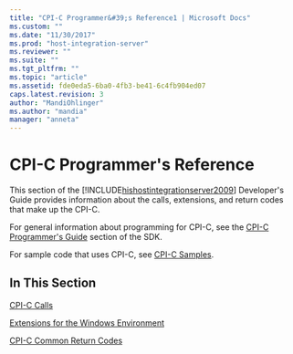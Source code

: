 ```yaml
---
title: "CPI-C Programmer&#39;s Reference1 | Microsoft Docs"
ms.custom: ""
ms.date: "11/30/2017"
ms.prod: "host-integration-server"
ms.reviewer: ""
ms.suite: ""
ms.tgt_pltfrm: ""
ms.topic: "article"
ms.assetid: fde0eda5-6ba0-4fb3-be41-6c4fb904ed07
caps.latest.revision: 3
author: "MandiOhlinger"
ms.author: "mandia"
manager: "anneta"
---
```

# CPI-C Programmer&#39;s Reference
This section of the [!INCLUDE[hishostintegrationserver2009](../includes/hishostintegrationserver2009-md.md)] Developer's Guide provides information about the calls, extensions, and return codes that make up the CPI-C.  
  
 For general information about programming for CPI-C, see the [CPI-C Programmer's Guide](../core/cpi-c-programmer-s-guide2.md) section of the SDK.  
  
 For sample code that uses CPI-C, see [CPI-C Samples](../core/cpi-c-samples.md).  
  
## In This Section  
 [CPI-C Calls](../core/cpi-c-calls2.md)  
  
 [Extensions for the Windows Environment](../core/extensions-for-the-windows-environment1.md)  
  
 [CPI-C Common Return Codes](../core/cpi-c-common-return-codes2.md)